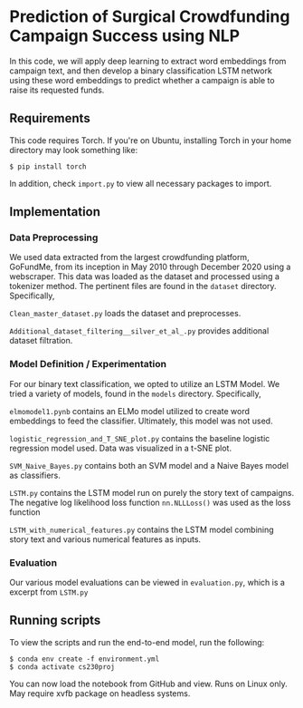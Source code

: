 # Prediction of Surgical Crowdfunding Campaign Success using NLP

In this code, we will apply deep learning to extract word embeddings from campaign text, and then
develop a binary classification LSTM network using these word embeddings to
predict whether a campaign is able to raise its requested funds.

## Requirements
This code requires Torch. If you're on Ubuntu, installing Torch in your home directory may look something like: 

```
$ pip install torch
```

In addition, check ```import.py``` to view all necessary packages to import.  
 
 
 
 
## Implementation
### Data Preprocessing
We used data extracted from the largest crowdfunding platform, GoFundMe, from its inception
in May 2010 through December 2020 using a webscraper. This data was loaded as the dataset and processed 
using a tokenizer method. The pertinent files are found in the ```dataset``` directory. 
Specifically,  

```Clean_master_dataset.py``` loads the dataset and preprocesses.  

```Additional_dataset_filtering__silver_et_al_.py``` provides additional dataset filtration. 


### Model Definition / Experimentation 
For our binary text classification, we opted to utilize an LSTM Model. We tried a variety of models, found in the ```models``` directory. 
Specifically, 

```elmomodel1.pynb``` contains an ELMo model utilized to create word embeddings to feed the classifier. Ultimately, this model was not used. 

```logistic_regression_and_T_SNE_plot.py``` contains the baseline logistic regression model used. Data was visualized in a t-SNE plot. 

```SVM_Naive_Bayes.py``` contains both an SVM model and a Naive Bayes model as classifiers. 

```LSTM.py``` contains the LSTM model run on purely the story text of campaigns. The negative log likelihood loss function ```nn.NLLLoss()``` was used as the loss function

```LSTM_with_numerical_features.py``` contains the LSTM model combining story text and various numerical features as inputs.

### Evaluation 
Our various model evaluations can be viewed in ```evaluation.py```, which is a excerpt from ```LSTM.py```

## Running scripts
To view the scripts and run the end-to-end model, run the following: 
```
$ conda env create -f environment.yml
$ conda activate cs230proj 
```
You can now load the notebook from GitHub and view. 
Runs on Linux only. May require xvfb package on headless systems.

